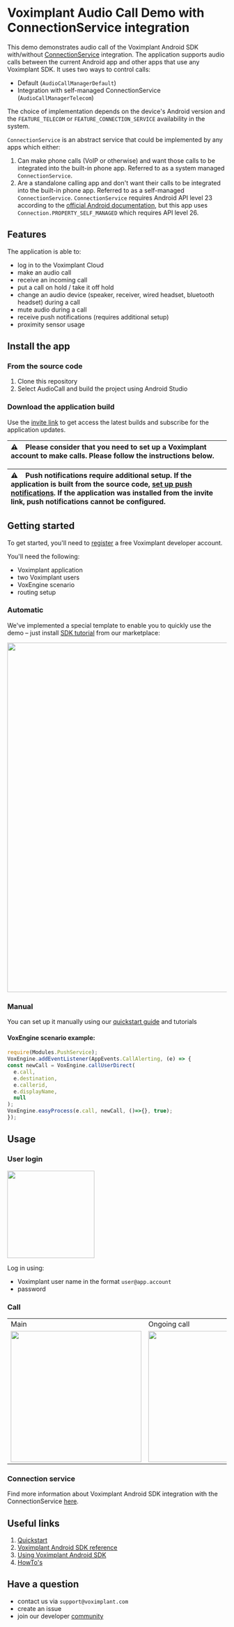 # Voximplant Audio Call Demo with ConnectionService integration

This demo demonstrates audio call of the Voximplant Android SDK with/without [ConnectionService](ConnectionService.MD) integration.
The application supports audio calls between the current Android app and other apps that use any Voximplant SDK.
It uses two ways to control calls:
- Default (`AudioCallManagerDefault`)
- Integration with self-managed ConnectionService (`AudioCallManagerTelecom`)

The choice of implementation depends on the device's Android version and the `FEATURE_TELECOM` or `FEATURE_CONNECTION_SERVICE` availability in the system.

`ConnectionService` is an abstract service that could be implemented by any apps which either:
1. Can make phone calls (VoIP or otherwise) and want those calls to be integrated into the built-in phone app. Referred to as a system managed `ConnectionService`.
2. Are a standalone calling app and don't want their calls to be integrated into the built-in phone app. Referred to as a self-managed `ConnectionService`.
   `ConnectionService` requires Android API level 23 according to the [official Android documentation](https://developer.android.com/reference/android/telecom/ConnectionService), but this app uses `Connection.PROPERTY_SELF_MANAGED` which requires API level 26.

## Features
The application is able to:
- log in to the Voximplant Cloud
- make an audio call
- receive an incoming call
- put a call on hold / take it off hold
- change an audio device (speaker, receiver, wired headset, bluetooth headset) during a call
- mute audio during a call
- receive push notifications (requires additional setup)
- proximity sensor usage

## Install the app

### From the source code

1. Clone this repository
2. Select AudioCall and build the project using Android Studio

### Download the application build

Use the [invite link](https://appdistribution.firebase.dev/i/a22e2c002c4ae0fd) to get access the latest builds and subscribe for the application updates.

| :warning: &nbsp;&nbsp; Please consider that you need to set up a Voximplant account to make calls. Please follow the instructions below. |
| :--- |

| :warning: &nbsp;&nbsp; Push notifications require additional setup. If the application is built from the source code, [set up push notifications](https://voximplant.com/docs/howtos/sdks/push_notifications/android_sdk). If the application was installed from the invite link, push notifications cannot be configured. |
| :--- |

## Getting started
To get started, you'll need to [register](https://voximplant.com) a free Voximplant developer account.

You'll need the following:
- Voximplant application
- two Voximplant users
- VoxEngine scenario
- routing setup

### Automatic
We've implemented a special template to enable you to quickly use the demo – just
install [SDK tutorial](https://manage.voximplant.com/marketplace/sdk_tutorial) from our marketplace:

<img src="../screenshots/market.png" width=800>

### Manual
You can set up it manually using our [quickstart guide](https://voximplant.com/docs/introduction/integration) and tutorials

#### VoxEngine scenario example:
```js
require(Modules.PushService);
VoxEngine.addEventListener(AppEvents.CallAlerting, (e) => {
const newCall = VoxEngine.callUserDirect(
  e.call,
  e.destination,
  e.callerid,
  e.displayName,
  null
);
VoxEngine.easyProcess(e.call, newCall, ()=>{}, true);
});
```

## Usage

### User login
<img src="../screenshots/audiocall_login.png" width=200>

Log in using:
* Voximplant user name in the format `user@app.account`
* password

### Call
<table>
  <tr>
    <td>Main</td>
    <td>Ongoing call</td>
    <td>Incoming call</td>
    <td>Failed call</td>
  </tr>
  <tr>
    <td><img src="../screenshots/audiocall_main.png" width=300></td>
    <td><img src="../screenshots/audiocall_ongoing_call.png" width=300></td>
    <td><img src="../screenshots/audiocall_incoming_call.png" width=300></td>
    <td><img src="../screenshots/audiocall_failed_call.png" width=300></td>
  </tr>
</table>

### Connection service
Find more information about Voximplant Android SDK integration with the ConnectionService [here](ConnectionService.MD).

## Useful links
1. [Quickstart](https://voximplant.com/docs/introduction)
2. [Voximplant Android SDK reference](https://voximplant.com/docs/references/androidsdk)
3. [Using Voximplant Android SDK](https://voximplant.com/docs/references/androidsdk/using-android-sdk)
4. [HowTo's](https://voximplant.com/docs/howtos)

## Have a question
- contact us via `support@voximplant.com`
- create an issue
- join our developer [community](https://discord.gg/sfCbT5u)